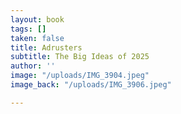 ```yaml
---
layout: book
tags: []
taken: false
title: Adrusters
subtitle: The Big Ideas of 2025
author: ''
image: "/uploads/IMG_3904.jpeg"
image_back: "/uploads/IMG_3906.jpeg"

---
```

